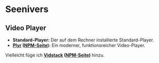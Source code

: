 # Seenivers

## Video Player

- **Standard-Player:** Der auf dem Rechner installierte Standard-Player.
- **[Plyr](https://plyr.io/) ([NPM-Seite](https://www.npmjs.com/package/plyr)):** Ein moderner, funktionsreicher Video-Player.

Vielleicht füge ich **[Vidstack](https://github.com/vidstack/player#readme) ([NPM-Seite](https://www.npmjs.com/package/vidstack))** hinzu.
